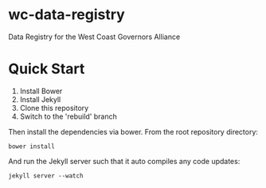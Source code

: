 wc-data-registry
================

Data Registry for the West Coast Governors Alliance

Quick Start
===========
1. Install Bower
2. Install Jekyll
3. Clone this repository
4. Switch to the 'rebuild' branch

Then install the dependencies via bower. From the root repository directory:

    bower install
    
And run the Jekyll server such that it auto compiles any code updates:

    jekyll server --watch
